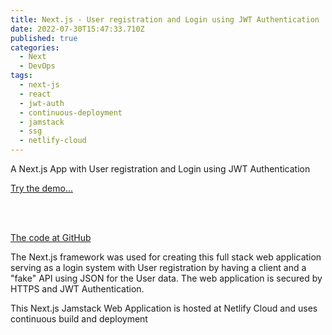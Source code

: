 ```yaml
---
title: Next.js - User registration and Login using JWT Authentication
date: 2022-07-30T15:47:33.710Z
published: true
categories:
  - Next
  - DevOps
tags:
  - next-js
  - react
  - jwt-auth
  - continuous-deployment
  - jamstack
  - ssg
  - netlify-cloud
---
```

A Next.js App with User registration and Login using JWT Authentication

<a href="https://psonextjstwo.netlify.app/" target="_blank">Try the demo...</a>

<br /><br />

<a href="https://github.com/persteenolsen/next-js-registration-login" target="_blank">The code at GitHub</a>

The Next.js framework was used for creating this full stack web application serving as a login system with User registration by having a client and a "fake" API using JSON for the User data. The web application is secured by HTTPS and JWT Authentication.

This Next.js Jamstack Web Application is hosted at Netlify Cloud and uses continuous build and deployment